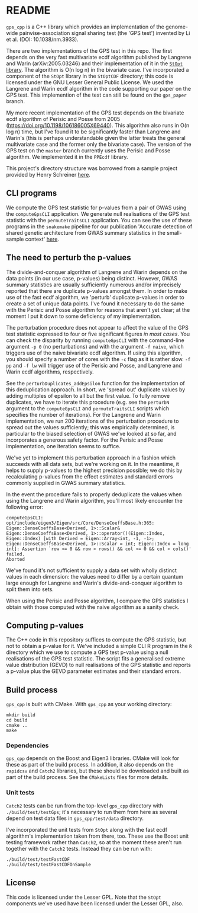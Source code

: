# README

`gps_cpp` is a C++ library which provides an implementation of the genome-wide pairwise-association signal sharing test (the 'GPS test') invented by Li et al. (DOI: 10.1038/nm.3933).

There are two implementations of the GPS test in this repo. The first depends on the very fast multivariate ecdf algorithm published by Langrene and Warin (arXiv:2005.03246) and their implementation of it in the [`StOpt` library](https://gitlab.com/stochastic-control/StOpt). The algorithm is O(n log n) in the bivariate case. I've incorporated a component of the `StOpt` library in the `StOptCDF` directory; this code is licensed under the GNU Lesser General Public License. We used the Langrene and Warin ecdf algorithm in the code supporting our paper on the GPS test. This implemention of the test can still be found on the `gps_paper` branch.

My more recent implementation of the GPS test depends on the bivariate ecdf algorithm of Perisic and Posse from 2005 (https://doi.org/10.1198/106186005X69440). This algorithm also runs in O(n log n) time, but I've found it to be significantly faster than Langrene and Warin's (this is perhaps understandable given the latter treats the general multivariate case and the former only the bivariate case). The version of the GPS test on the `master` branch currently uses the Perisic and Posse algorithm. We implemented it in the `PPEcdf` library.

This project's directory structure was borrowed from a sample project provided by Henry Schreiner [here](https://gitlab.com/CLIUtils/modern-cmake/-/tree/master/examples/extended-project).

## CLI programs

We compute the GPS test statistic for p-values from a pair of GWAS using the `computeGpsCLI` application. We generate null realisations of the GPS test statistic with the `permuteTraitsCLI` application. You can see the use of these programs in the `snakemake` pipeline for our publication 'Accurate detection of shared genetic architecture from GWAS summary statistics in the small-sample context' [here](https://github.com/twillis209/gps_paper_pipeline).

## The need to perturb the p-values

The divide-and-conquer algorithm of Langrene and Warin depends on the data points (in our use case, p-values) being distinct. However, GWAS summary statistics are usually sufficiently numerous and/or imprecisely reported that there are duplicate p-values amongst them. In order to make use of the fast ecdf algorithm, we 'perturb' duplicate p-values in order to create a set of unique data points. I've found it necessary to do the same with the Perisic and Posse algorithm for reasons that aren't yet clear; at the moment I put it down to some deficiency of my implementation.

The perturbation procedure does not appear to affect the value of the GPS test statistic expressed to four or five significant figures *in most cases*. You can check the disparity by running `computeGpsCLI` with the command-line argument `-p 0` (no perturbations) and with the argument `-f naive`, which triggers use of the naive bivariate ecdf algorithm. If using this algorithm, you should specify a number of cores with the `-c` flag as it is rather slow. `-f pp` and `-f lw` will trigger use of the Perisic and Posse, and Langrene and Warin ecdf algorithms, respectively.

See the `perturbDuplicates_addEpsilon` function for the implementation of this deduplication approach. In short, we 'spread out' duplicate values by adding multiples of epsilon to all but the first value. To fully remove duplicates, we have to iterate this procedure (e.g. see the `perturbN` argument to the `computeGpsCLI` and `permuteTraitsCLI` scripts which specifies the number of iterations). For the Langrene and Warin implementation, we run 200 iterations of the perturbation procedure to spread out the values sufficiently; this was empirically determined, is particular to the biased selection of GWAS we've looked at so far, and incorporates a generous safety factor. For the Perisic and Posse implementation, one iteration seems to suffice.

We've yet to implement this perturbation approach in a fashion which succeeds with all data sets, but we're working on it. In the meantime, it helps to supply p-values to the highest precision possible; we do this by recalculating p-values from the effect estimates and standard errors commonly supplied in GWAS summary statistics.

In the event the procedure fails to properly deduplicate the values when using the Langrene and Warin algorithm, you'll most likely encounter the following error:

```
computeGpsCLI: opt/include/eigen3/Eigen/src/Core/DenseCoeffsBase.h:365: Eigen::DenseCoeffsBase<Derived, 1>::Scalar& Eigen::DenseCoeffsBase<Derived, 1>::operator()(Eigen::Index, Eigen::Index) [with Derived = Eigen::Array<int, -1, -1>; Eigen::DenseCoeffsBase<Derived, 1>::Scalar = int; Eigen::Index = long int]: Assertion `row >= 0 && row < rows() && col >= 0 && col < cols()' failed.
Aborted
```

We've found it's not sufficient to supply a data set with wholly distinct values in each dimension: the values need to differ by a certain quantum large enough for Langrene and Warin's divide-and-conquer algorithm to split them into sets.

When using the Perisic and Posse algorithm, I compare the GPS statistics I obtain with those computed with the naive algorithm as a sanity check.

## Computing p-values

The C++ code in this repository suffices to compute the GPS statistic, but not to obtain a p-value for it. We've included a simple CLI R program in the `R` directory which we use to compute a GPS test p-value using a null realisations of the GPS test statistic. The script fits a generalised extreme value distribution (GEVD) to null realisations of the GPS statistic and reports a p-value plus the GEVD parameter estimates and their standard errors.

## Build process

`gps_cpp` is built with CMake. With `gps_cpp` as your working directory:

```
mkdir build
cd build
cmake ..
make
```

### Dependencies

`gps_cpp` depends on the Boost and Eigen3 libraries. CMake will look for these as part of the build process. In addition, it also depends on the `rapidcsv` and `Catch2` libraries, but these should be downloaded and built as part of the build process. See the `CMakeLists` files for more details.

### Unit tests

`Catch2` tests can be run from the top-level `gps_cpp` directory with `./build/test/testGps`; it's necessary to run them from here as several depend on test data files in `gps_cpp/test/data` directory.

I've incorporated the unit tests from `StOpt` along with the fast ecdf algorithm's implementation taken from there, too. These use the Boost unit testing framework rather than `Catch2`, so at the moment these aren't run together with the `Catch2` tests. Instead they can be run with:

```
./build/test/testFastCDF
./build/test/testFastCDFOnSample
```

## License

This code is licensed under the Lesser GPL. Note that the `StOpt` components we've used have been licensed under the Lesser GPL, also.
